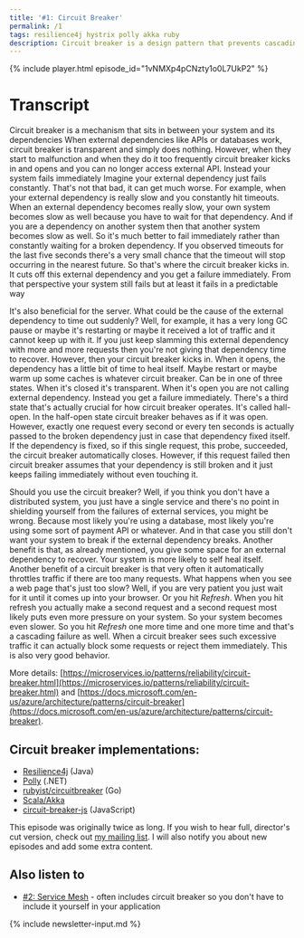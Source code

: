 ```yaml
---
title: '#1: Circuit Breaker'
permalink: /1
tags: resilience4j hystrix polly akka ruby
description: Circuit breaker is a design pattern that prevents cascading failures in distributed systems.
---
```


{% include player.html episode_id="1vNMXp4pCNzty1o0L7UkP2" %}

# Transcript

Circuit breaker is a mechanism that sits in between your system and its dependencies
When external dependencies like APIs or databases work, circuit breaker is transparent and simply does nothing.
However, when they start to malfunction and when they do it too frequently circuit breaker kicks in and opens and you can no longer access external API.
Instead your system fails immediately
Imagine your external dependency just fails constantly.
That's not that bad, it can get much worse.
For example, when your external dependency is really slow and you constantly hit timeouts.
When an external dependency becomes really slow, your own system becomes slow as well because you have to wait for that dependency.
And if you are a dependency on another system then that another system becomes slow as well.
So it's much better to fail immediately rather than constantly waiting for a broken dependency.
If you observed timeouts for the last five seconds there's a very small chance that the timeout will stop occurring in the nearest future.
So that's where the circuit breaker kicks in.
It cuts off this external dependency and you get a failure immediately.
From that perspective your system still fails but at least it fails in a predictable way

It's also beneficial for the server.
What could be the cause of the external dependency to time out suddenly?
Well, for example, it has a very long GC pause or maybe it's restarting or maybe it received a lot of traffic and it cannot keep up with it.
If you just keep slamming this external dependency with more and more requests then you're not giving that dependency time to recover.
However, then your circuit breaker kicks in.
When it opens, the dependency has a little bit of time to heal itself.
Maybe restart or maybe warm up some caches is whatever circuit breaker.
Can be in one of three states.
When it's closed it's transparent.
When it's open you are not calling external dependency.
Instead you get a failure immediately.
There's a third state that's actually crucial for how circuit breaker operates.
It's called hall-open.
In the half-open state circuit breaker behaves as if it was open.
However, exactly one request every second or every ten seconds is actually passed to the broken dependency just in case that dependency fixed itself.
If the dependency is fixed, so if this single request, this probe, succeeded, the circuit breaker automatically closes.
However, if this request failed then circuit breaker assumes that your dependency is still broken and it just keeps failing immediately without even touching it.

Should you use the circuit breaker?
Well, if you think you don't have a distributed system, you just have a single service and there's no point in shielding yourself from the failures of external services, you might be wrong.
Because most likely you're using a database, most likely you're using some sort of payment API or whatever.
And in that case you still don't want your system to break if the external dependency breaks.
Another benefit is that, as already mentioned, you give some space for an external dependency to recover.
Your system is more likely to self heal itself.
Another benefit of a circuit breaker is that very often it automatically throttles traffic if there are too many requests.
What happens when you see a web page that's just too slow?
Well, if you are very patient you just wait for it until it comes up into your browser.
Or you hit _Refresh_.
When you hit refresh you actually make a second request and a second request most likely puts even more pressure on your system.
So your system becomes even slower.
So you hit _Refresh_ one more time and one more time and that's a cascading failure as well.
When a circuit breaker sees such excessive traffic it can actually block some requests or reject them immediately.
This is also very good behavior.

More details: [https://microservices.io/patterns/reliability/circuit-breaker.html](https://microservices.io/patterns/reliability/circuit-breaker.html) and [https://docs.microsoft.com/en-us/azure/architecture/patterns/circuit-breaker](https://docs.microsoft.com/en-us/azure/architecture/patterns/circuit-breaker).

## Circuit breaker implementations:

* [Resilience4j](https://github.com/resilience4j/resilience4j) (Java)
* [Polly](http://www.thepollyproject.org/) (.NET)
* [rubyist/circuitbreaker](https://github.com/rubyist/circuitbreaker) (Go)
* [Scala/Akka](https://doc.akka.io/docs/akka/current/common/circuitbreaker.html)
* [circuit-breaker-js](https://github.com/yammer/circuit-breaker-js) (JavaScript)


This episode was originally twice as long.
If you wish to hear full, director's cut version, check out [my mailing list](https://256.nurkiewicz.com/newsletter).
I will also notify you about new episodes and add some extra content.

## Also listen to

* [#2: Service Mesh](2) - often includes circuit breaker so you don't have to include it yourself in your application

{% include newsletter-input.md %}